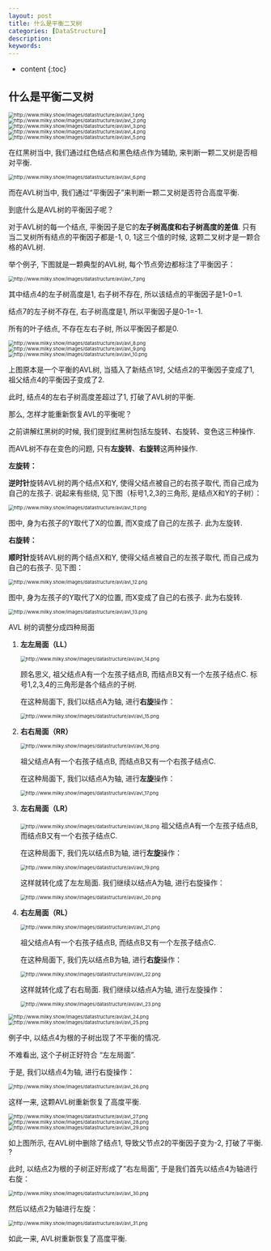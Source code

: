 ```yaml
---
layout: post
title: 什么是平衡二叉树
categories: [DataStructure]
description: 
keywords: 
---
```


* content
{:toc}


## 什么是平衡二叉树

<img src="http://www.milky.show/images/datastructure/avl/avl_1.png" alt="http://www.milky.show/images/datastructure/avl/avl_1.png" style="zoom:67%;" />

<img src="http://www.milky.show/images/datastructure/avl/avl_2.png" alt="http://www.milky.show/images/datastructure/avl/avl_2.png" style="zoom:67%;" />

<img src="http://www.milky.show/images/datastructure/avl/avl_3.png" alt="http://www.milky.show/images/datastructure/avl/avl_3.png" style="zoom:67%;" />

<img src="http://www.milky.show/images/datastructure/avl/avl_4.png" alt="http://www.milky.show/images/datastructure/avl/avl_4.png" style="zoom:67%;" />

<img src="http://www.milky.show/images/datastructure/avl/avl_5.png" alt="http://www.milky.show/images/datastructure/avl/avl_5.png" style="zoom:67%;" />

在红黑树当中, 我们通过红色结点和黑色结点作为辅助, 来判断一颗二叉树是否相对平衡. 

<img src="http://www.milky.show/images/datastructure/avl/avl_6.png" alt="http://www.milky.show/images/datastructure/avl/avl_6.png" style="zoom:67%;" />

而在AVL树当中, 我们通过“平衡因子”来判断一颗二叉树是否符合高度平衡. 

到底什么是AVL树的平衡因子呢？

对于AVL树的每一个结点, 平衡因子是它的**左子树高度和右子树高度的差值**. 只有当二叉树所有结点的平衡因子都是-1, 0, 1这三个值的时候, 这颗二叉树才是一颗合格的AVL树. 

举个例子, 下图就是一颗典型的AVL树, 每个节点旁边都标注了平衡因子：

<img src="http://www.milky.show/images/datastructure/avl/avl_7.png" alt="http://www.milky.show/images/datastructure/avl/avl_7.png" style="zoom:67%;" />

其中结点4的左子树高度是1, 右子树不存在, 所以该结点的平衡因子是1-0=1. 

结点7的左子树不存在, 右子树高度是1, 所以平衡因子是0-1=-1. 

所有的叶子结点, 不存在左右子树, 所以平衡因子都是0. 

<img src="http://www.milky.show/images/datastructure/avl/avl_8.png" alt="http://www.milky.show/images/datastructure/avl/avl_8.png" style="zoom:67%;" />

<img src="http://www.milky.show/images/datastructure/avl/avl_9.png" alt="http://www.milky.show/images/datastructure/avl/avl_9.png" style="zoom:67%;" />

<img src="http://www.milky.show/images/datastructure/avl/avl_10.png" alt="http://www.milky.show/images/datastructure/avl/avl_10.png" style="zoom:67%;" />

上图原本是一个平衡的AVL树, 当插入了新结点1时, 父结点2的平衡因子变成了1, 祖父结点4的平衡因子变成了2. 

此时, 结点4的左右子树高度差超过了1, 打破了AVL树的平衡. 

那么, 怎样才能重新恢复AVL的平衡呢？

之前讲解红黑树的时候, 我们提到红黑树包括左旋转、右旋转、变色这三种操作. 

而AVL树不存在变色的问题, 只有**左旋转**、**右旋转**这两种操作. 

**左旋转：**

**逆时针**旋转AVL树的两个结点X和Y, 使得父结点被自己的右孩子取代, 而自己成为自己的左孩子. 说起来有些绕, 见下图（标号1,2,3的三角形, 是结点X和Y的子树）：

<img src="http://www.milky.show/images/datastructure/avl/avl_11.png" alt="http://www.milky.show/images/datastructure/avl/avl_11.png" style="zoom:67%;" />

图中, 身为右孩子的Y取代了X的位置, 而X变成了自己的左孩子. 此为左旋转. 

**右旋转：**

**顺时针**旋转AVL树的两个结点X和Y, 使得父结点被自己的左孩子取代, 而自己成为自己的右孩子. 见下图：

<img src="http://www.milky.show/images/datastructure/avl/avl_12.png" alt="http://www.milky.show/images/datastructure/avl/avl_12.png" style="zoom:67%;" />

图中, 身为左孩子的Y取代了X的位置, 而X变成了自己的右孩子. 此为右旋转. 

<img src="http://www.milky.show/images/datastructure/avl/avl_13.png" alt="http://www.milky.show/images/datastructure/avl/avl_13.png" style="zoom:67%;" />

AVL 树的调整分成四种局面

1.  **左左局面（LL）**

    <img src="http://www.milky.show/images/datastructure/avl/avl_14.png" alt="http://www.milky.show/images/datastructure/avl/avl_14.png" style="zoom:67%;" />

    顾名思义, 祖父结点A有一个左孩子结点B, 而结点B又有一个左孩子结点C. 标号1,2,3,4的三角形是各个结点的子树. 

    

    在这种局面下, 我们以结点A为轴, 进行**右旋**操作：

    <img src="http://www.milky.show/images/datastructure/avl/avl_15.png" alt="http://www.milky.show/images/datastructure/avl/avl_15.png" style="zoom:67%;" />

2.  **右右局面（RR）**

    <img src="http://www.milky.show/images/datastructure/avl/avl_16.png" alt="http://www.milky.show/images/datastructure/avl/avl_16.png" style="zoom:67%;" />

    祖父结点A有一个右孩子结点B, 而结点B又有一个右孩子结点C. 

    在这种局面下, 我们以结点A为轴, 进行**左旋**操作：

    <img src="http://www.milky.show/images/datastructure/avl/avl_17.png" alt="http://www.milky.show/images/datastructure/avl/avl_17.png" style="zoom:67%;" />

3.  **左右局面（LR）**

    <img src="http://www.milky.show/images/datastructure/avl/avl_18.png" alt="http://www.milky.show/images/datastructure/avl/avl_18.png" style="zoom:67%;" />
    祖父结点A有一个左孩子结点B, 而结点B又有一个右孩子结点C. 

    在这种局面下, 我们先以结点B为轴, 进行**左旋**操作：

    <img src="http://www.milky.show/images/datastructure/avl/avl_19.png" alt="http://www.milky.show/images/datastructure/avl/avl_19.png" style="zoom:67%;" />

    这样就转化成了左左局面. 我们继续以结点A为轴, 进行右旋操作：

    <img src="http://www.milky.show/images/datastructure/avl/avl_20.png" alt="http://www.milky.show/images/datastructure/avl/avl_20.png" style="zoom:67%;" />

4.  **右左局面（RL）**

    <img src="http://www.milky.show/images/datastructure/avl/avl_21.png" alt="http://www.milky.show/images/datastructure/avl/avl_21.png" style="zoom:67%;" />

    祖父结点A有一个右孩子结点B, 而结点B又有一个左孩子结点C. 

    

    在这种局面下, 我们先以结点B为轴, 进行**右旋**操作：

    <img src="http://www.milky.show/images/datastructure/avl/avl_22.png" alt="http://www.milky.show/images/datastructure/avl/avl_22.png" style="zoom:67%;" />

    这样就转化成了右右局面. 我们继续以结点A为轴, 进行左旋操作：

    <img src="http://www.milky.show/images/datastructure/avl/avl_23.png" alt="http://www.milky.show/images/datastructure/avl/avl_23.png" style="zoom:67%;" />

<img src="http://www.milky.show/images/datastructure/avl/avl_24.png" alt="http://www.milky.show/images/datastructure/avl/avl_24.png" style="zoom:67%;" />

<img src="http://www.milky.show/images/datastructure/avl/avl_25.png" alt="http://www.milky.show/images/datastructure/avl/avl_25.png" style="zoom:67%;" />

例子中, 以结点4为根的子树出现了不平衡的情况. 

不难看出, 这个子树正好符合 “左左局面”. 

于是, 我们以结点4为轴, 进行右旋操作：

<img src="http://www.milky.show/images/datastructure/avl/avl_26.png" alt="http://www.milky.show/images/datastructure/avl/avl_26.png" style="zoom:67%;" />

这样一来, 这颗AVL树重新恢复了高度平衡. 

<img src="http://www.milky.show/images/datastructure/avl/avl_27.png" alt="http://www.milky.show/images/datastructure/avl/avl_27.png" style="zoom:67%;" />

<img src="http://www.milky.show/images/datastructure/avl/avl_28.png" alt="http://www.milky.show/images/datastructure/avl/avl_28.png" style="zoom:67%;" />

<img src="http://www.milky.show/images/datastructure/avl/avl_29.png" alt="http://www.milky.show/images/datastructure/avl/avl_29.png" style="zoom:67%;" />

如上图所示, 在AVL树中删除了结点1, 导致父节点2的平衡因子变为-2, 打破了平衡. ?

此时, 以结点2为根的子树正好形成了“右左局面”, 于是我们首先以结点4为轴进行右旋：

<img src="http://www.milky.show/images/datastructure/avl/avl_30.png" alt="http://www.milky.show/images/datastructure/avl/avl_30.png" style="zoom:67%;" />

然后以结点2为轴进行左旋：

<img src="http://www.milky.show/images/datastructure/avl/avl_31.png" alt="http://www.milky.show/images/datastructure/avl/avl_31.png" style="zoom:67%;" />

如此一来, AVL树重新恢复了高度平衡. 